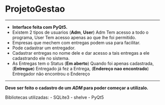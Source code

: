 # ProjetoGestao
***
* **Interface feita com PyQt5.**
* Existem 2 tipos de usuarios (**Adm**, **User**) Adm Tem acesso a todo o programa, User Tem acesso apenas ao que lhe foi permitido.
* Empresas que mechem com entregas podem usa para facilitar.
* Pode cadastrar um entregador.
* Cadastrar entregas no nome dele e dar acesso a tais entregas a ele cadastrando ele no sistema.
* As Entregas tem o Status (**Em aberto**) Quando foi apenas cadastrada, (**Entregue**) Entregado já fez a Entrega, (**Endereço nao encontrado**) Entregador não encontrou o Endereço
***
**Deve ser feito o cadastro de um _ADM_ para poder começar a utilizalo.**

Bibliotecas utilizadas:
    - SQLite3
    - shelve
    - PyQt5
    